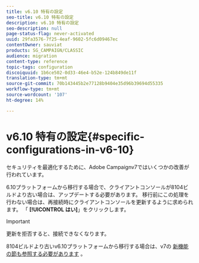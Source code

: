 ```yaml
---
title: v6.10 特有の設定
seo-title: v6.10 特有の設定
description: v6.10 特有の設定
seo-description: null
page-status-flag: never-activated
uuid: 29fa3576-7f25-4eaf-9602-5fc6d09467ec
contentOwner: sauviat
products: SG_CAMPAIGN/CLASSIC
audience: migration
content-type: reference
topic-tags: configuration
discoiquuid: 1b6ce502-0d33-46e4-b52e-124b849de11f
translation-type: tm+mt
source-git-commit: 70b143445b2e77128b9404e35d96b39694d55335
workflow-type: tm+mt
source-wordcount: '107'
ht-degree: 14%

---
```



# v6.10 特有の設定{#specific-configurations-in-v6-10}

セキュリティを最適化するために、Adobe Campaignv7ではいくつかの改善が行われています。

6.10プラットフォームから移行する場合で、クライアントコンソールが8104ビルドより古い場合は、アップデートする必要があります。 移行前にこの処理を行わない場合は、再接続時にクライアントコンソールを更新するように求められます。 「 **[!UICONTROL はい]**」をクリックします。

>[!IMPORTANT]
>
>更新を拒否すると、接続できなくなります。

8104ビルドより古いv6.10プラットフォームから移行する場合は、v7の [新機能の節も参照する必要があります](../../migration/using/general-configurations.md#new-features-in-v7) 。
